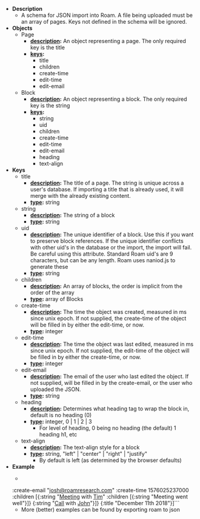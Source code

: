 - **Description**
    - A schema for JSON import into Roam. A file being uploaded must be an array of pages. Keys not defined in the schema will be ignored.
- **Objects**
    - Page
        - **[description](<description.md>):** An object representing a page. The only required key is the title
        - **[keys](<keys.md>):**
            - title
            - children
            - create-time
            - edit-time
            - edit-email
    - Block
        - **[description](<description.md>):** An object representing a block. The only required key is the string
        - **[keys](<keys.md>):**
            - string
            - uid
            - children
            - create-time
            - edit-time
            - edit-email
            - heading
            - text-align
- **Keys**
    - title
        - **[description](<description.md>):** The title of a page. The string is unique across a user's database. If importing a title that is already used, it will merge with the already existing content.
        - **[type](<type.md>):** string
    - string
        - **[description](<description.md>):** The string of a block
        - **[type](<type.md>):** string
    - uid
        - **[description](<description.md>):** The unique identifier of a block. Use this if you want to preserve block references. If the unique identifier conflicts with other uid's in the database or the import, the import will fail. Be careful using this attribute. Standard Roam uid's are 9 characters, but can be any length. Roam uses naniod.js to generate these
        - **[type](<type.md>):** string
    - children
        - **[description](<description.md>):** An array of blocks, the order is implicit from the order of the array
        - **[type](<type.md>):** array of Blocks
    - create-time
        - **[description](<description.md>):** The time the object was created, measured in ms since unix epoch. If not supplied, the create-time of the object will be filled in by either the edit-time, or now.
        - **[type](<type.md>):** integer
    - edit-time
        - **[description](<description.md>):** The time the object was last edited, measured in ms since unix epoch. If not supplied, the edit-time of the object will be filled in by either the create-time, or now.
        - **[type](<type.md>):** integer
    - edit-email
        - **[description](<description.md>):** The email of the user who last edited the object. If not supplied, will be filled in by the create-email, or the user who uploaded the JSON.
        - **[type](<type.md>):** string
    - heading
        - **[description](<description.md>):** Determines what heading tag to wrap the block in, default is no heading (0)
        - **[type](<type.md>):** integer, 0 | 1 | 2 | 3
            - For level of heading, 0 being no heading (the default) 1 heading h1, etc
    - text-align
        - **[description](<description.md>):** The text-align style for a block
        - **[type](<type.md>):** string, "left" | "center" | "right" | "justify"
            - By default is left (as determined by the browser defaults)
- **Example**
    - ```[{:title        "December 10th 2018"
  :create-email "josh@roamresearch.com"
  :create-time  1576025237000
  :children     [{:string   "[Meeting](<Meeting.md>) with [Tim](<Tim.md>)"
                  :children [{:string "Meeting went well"}]}
                 {:string "[Call](<Call.md>) with [John](<John.md>)"}]}
 {:title    "December 11th 2018"}]```
    - More (better) examples can be found by exporting roam to json
